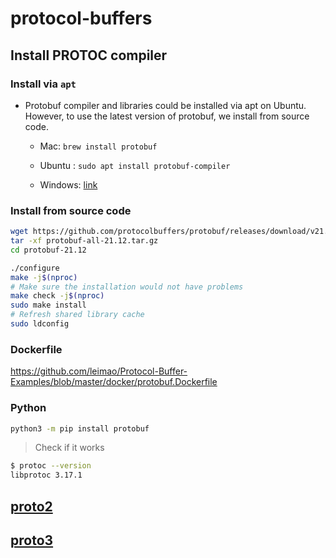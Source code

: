 # protocol-buffers

## Install PROTOC compiler

### Install via `apt`
- Protobuf compiler and libraries could be installed via apt on Ubuntu. However, to use the latest version of protobuf, we install from source code.

    - Mac: `brew install protobuf`

    - Ubuntu : `sudo apt install protobuf-compiler`

    - Windows: [link](https://www.geeksforgeeks.org/how-to-install-protocol-buffers-on-windows/)

### Install from source code

```bash
wget https://github.com/protocolbuffers/protobuf/releases/download/v21.12/protobuf-all-21.12.tar.gz
tar -xf protobuf-all-21.12.tar.gz
cd protobuf-21.12

./configure
make -j$(nproc)
# Make sure the installation would not have problems
make check -j$(nproc)
sudo make install
# Refresh shared library cache
sudo ldconfig
```

### Dockerfile

https://github.com/leimao/Protocol-Buffer-Examples/blob/master/docker/protobuf.Dockerfile

### Python

```bash
python3 -m pip install protobuf
```

> Check if it works

```bash
$ protoc --version
libprotoc 3.17.1
```

## [proto2](proto2/)

## [proto3](proto3/)
